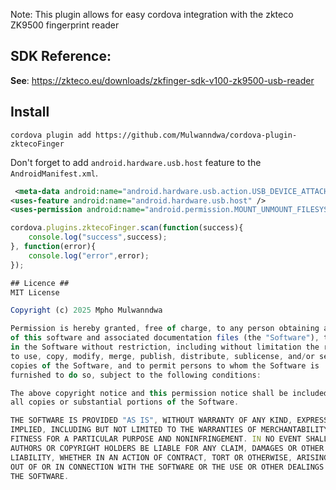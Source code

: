 Note: This plugin allows for easy cordova integration with the zkteco ZK9500 fingerprint reader

## SDK Reference:
**See**: https://zkteco.eu/downloads/zkfinger-sdk-v100-zk9500-usb-reader

## Install

```
cordova plugin add https://github.com/Mulwanndwa/cordova-plugin-zktecoFinger
```
Don't forget to add `android.hardware.usb.host` feature to the `AndroidManifest.xml`.
```xml
 <meta-data android:name="android.hardware.usb.action.USB_DEVICE_ATTACHED" android:resource="@xml/device_filter" />
<uses-feature android:name="android.hardware.usb.host" />
<uses-permission android:name="android.permission.MOUNT_UNMOUNT_FILESYSTEMS" />
```

```js
cordova.plugins.zktecoFinger.scan(function(success){
    console.log("success",success);
}, function(error){
    console.log("error",error);
});

## Licence ##
MIT License

Copyright (c) 2025 Mpho Mulwanndwa

Permission is hereby granted, free of charge, to any person obtaining a copy
of this software and associated documentation files (the "Software"), to deal
in the Software without restriction, including without limitation the rights
to use, copy, modify, merge, publish, distribute, sublicense, and/or sell
copies of the Software, and to permit persons to whom the Software is
furnished to do so, subject to the following conditions:

The above copyright notice and this permission notice shall be included in
all copies or substantial portions of the Software.

THE SOFTWARE IS PROVIDED "AS IS", WITHOUT WARRANTY OF ANY KIND, EXPRESS OR
IMPLIED, INCLUDING BUT NOT LIMITED TO THE WARRANTIES OF MERCHANTABILITY,
FITNESS FOR A PARTICULAR PURPOSE AND NONINFRINGEMENT. IN NO EVENT SHALL THE
AUTHORS OR COPYRIGHT HOLDERS BE LIABLE FOR ANY CLAIM, DAMAGES OR OTHER
LIABILITY, WHETHER IN AN ACTION OF CONTRACT, TORT OR OTHERWISE, ARISING FROM,
OUT OF OR IN CONNECTION WITH THE SOFTWARE OR THE USE OR OTHER DEALINGS IN
THE SOFTWARE.
